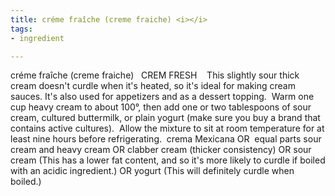 ```yaml
---
title: créme fraîche (creme fraiche) <i></i>
tags:
- ingredient

---
```

créme fraîche (creme fraiche)   CREM FRESH    This slightly sour thick cream doesn't curdle when it's heated, so it's ideal for making cream sauces. It's also used for appetizers and as a dessert topping.   Warm one cup heavy cream to about 100°, then add one or two tablespoons of sour cream, cultured buttermilk, or plain yogurt (make sure you buy a brand that contains active cultures).  Allow the mixture to sit at room temperature for at least nine hours before refrigerating.  crema Mexicana OR  equal parts sour cream and heavy cream OR clabber cream (thicker consistency) OR sour cream (This has a lower fat content, and so it's more likely to curdle if boiled with an acidic ingredient.) OR yogurt (This will definitely curdle when boiled.)
